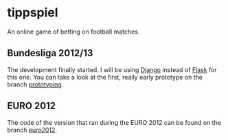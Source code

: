 # tippspiel
An online game of betting on football matches.

## Bundesliga 2012/13
The development finally started. I will be using [Django](https://www.djangoproject.com/) instead of [Flask](http://flask.pocoo.org/) for this one. You can take a look at the first, really early prototype on the branch [prototyping](tippspiel/tree/prototyping).

## EURO 2012
The code of the version that ran during the EURO 2012 can be found on the branch [euro2012](tippspiel/tree/euro2012).

